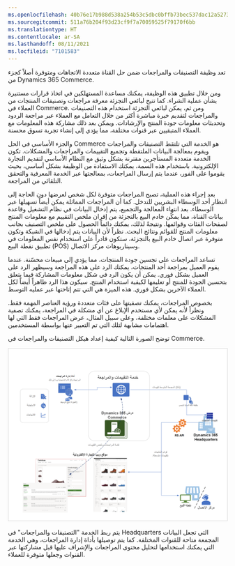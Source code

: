 ```yaml
---
ms.openlocfilehash: 40b76e17b988d538a254b53c5dbc0bffb73bec537dac12a52734033aef3f866c
ms.sourcegitcommit: 511a76b204f93d23cf9f7a70059525f79170f6bb
ms.translationtype: HT
ms.contentlocale: ar-SA
ms.lasthandoff: 08/11/2021
ms.locfileid: "7101583"
---
```

تعد وظيفة التصنيفات والمراجعات ضمن حل القناة متعددة الاتجاهات ومتوفرة أصلاً كجزء من Dynamics 365 Commerce. 

ومن خلال تطبيق هذه الوظيفة، يمكنك مساعدة المستهلكين في اتخاذ قرارات مستنيرة بشأن عملية الشراء. كما تتيح لبائعي التجزئة معرفة مراجعات وتصنيفات المنتجات من العملاء في Commerce. ومن ثم، يمكن لبائعي التجزئة استخدام هذه التصنيفات والمراجعات لتقديم خبرة مباشرة أكثر من خلال التعامل مع العملاء عبر مراجعة الردود وتحديثات معلومات جودة المنتج والإرشادات. ويمكن بعد ذلك مشاركة هذه المعلومات مع العملاء المتبقيين عبر قنوات مختلفة، مما يؤدي إلى إنشاء تجربة تسوق محسنة. 

والجزء الأساسي في الحل Commerce هو الخدمة التي تلتقط التصنيفات والمراجعات ويقوم بمعالجة البيانات الملتقطة وتجميع التقييمات والمراجعات والمشكلات. تكون الخدمة متعددة المستأجرين مقترنة بشكل وثيق مع النظام الأساسي لتقديم التجارة الإلكترونية. باستخدام هذه السمة، يمكنك الاستفادة من الوظيفة بشكل أساسي، بحيث يقوموا على الفور، عندما يتم إرسال المراجعات، بمعالجتها عبر الخدمة المعرفية والتحقق التلقائي من المراجعة. 

بعد إجراء هذه العملية، تصبح المراجعات متوفرة لكل شخص لعرضها دون الحاجة إلى انتظار أحد الوسطاء البشريين للتدخل. كما أن المراجعات المماثلة يمكن أيضاً تسهيلها عبر الوسطاء. بعد انتهاء المعالجة والتجميع، يتم إدخال البيانات في نظام التشغيل وقاعدة بيانات القناة، مما يمكًن خادم البيع بالتجزئة من إقران ملخص التقييم مع معلومات المنتج لصفحات الفئات وقوائمها. ونتيجةً لذلك، يمكنك دائماً الحصول على ملخص التصنيف بجانب معلومات المنتج للقوائم ونتائج البحث. نظراً لأن البيانات يتم إدخالها في الشبكة وتكون متوفرة عبر اتصال خادم البيع بالتجزئة، ستكون قادراً على استخدام نفس المعلومات في تطبيق نقطة البيع (POS) وسيناريوهات مركز الاتصال.

تساعد المراجعات على تجسين جودة المنتجات، مما يؤدي إلى مبيعات محسّنة. عندما يقوم العميل بمراجعة أحد المنتجات، يمكنك الرد على هذه المراجعة وسيظهر الرد على العميل بشكل فوري. يمكن أن يكون الرد في شكل معلومات المشاركة فيما يتعلق بتحسين الجودة للمنتج أو تعليمها لكيفية استخدام المنتج. سيكون هذا الرد ظاهراً أيضاً لكل العملاء الآخرين بشكل فوري. هذه الميزة هي التي تتم إتاحتها عبر عمليه التوسط. 

بخصوص المراجعات، يمكنك تصفيتها على فئات متعددة ورؤية العناصر المهمة فقط. ونظراً لأنه يمكن لأي مستخدم الإبلاغ عن أي مشكلة في المراجعة، يمكنك تصفية المشكلات على معلمات مختلفة، وعلى سبيل المثال، عرض المراجعات فقط التي لها اهتمامات مشابهة لتلك التي تم التعبير عنها بواسطة المستخدمين. 

توضح الصورة التالية كيفية إعداد هيكل التصنيفات والمراجعات في Commerce.

[![يعرض الرسم التخطيطي هيكل التصنيفات والمراجعات في Dynamics 365 Commerce.](../media/ratings-reviews.png)](../media/ratings-reviews.png#lightbox)
 
يتم ربط الخدمة "التصنيفات والمراجعات" في Headquarters التي تجعل البيانات المجمعة متاحة للقنوات المختلفة. كما يتم توصيلها بأداة إدارة المراجعات، وهي الخدمة التي يمكنك استخدامها لتحليل محتوى المراجعات والإشراف عليها قبل مشاركتها عبر القنوات وجعلها متوفرة للعملاء.

